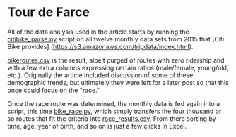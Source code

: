 # Tour de Farce

All of the data analysis used in the article starts by running the [citibike_parse.py](../master/citibike_parse.py) script on all twelve monthly data sets from 2015 that [Citi Bike provides] (https://s3.amazonaws.com/tripdata/index.html). 

[bikeroutes.csv](../master/bikeroutes.csv) is the result, albeit purged of routes with zero ridership and with a few extra columns expressing certain ratios (male/female, young/old, etc.). Originally the article included discussion of some of these demographic trends, but ultimately they were left for a later post so that this once could focus on the "race."

Once the race route was determined, the monthly data is fed again into a script, this time [bike_race.py](../master/bike_race.py), which simply transfers the four thousand or so routes that fit the criteria into [race_results.csv](../master/race_results.csv). From there sorting by time, age, year of birth, and so on is just a few clicks in Excel.


